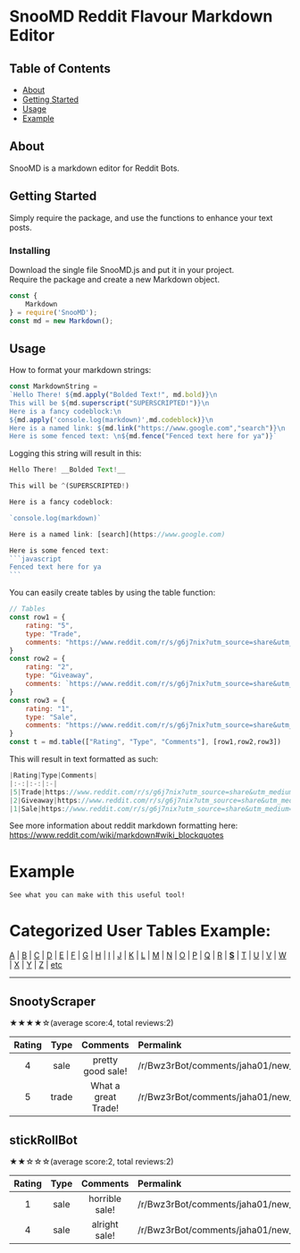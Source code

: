 # SnooMD Reddit Flavour Markdown Editor

## Table of Contents

- [About](#about)
- [Getting Started](#getting_started)
- [Usage](#usage)
- [Example](#example)

## About <a name = "about"></a>

SnooMD is a markdown editor for Reddit Bots.

## Getting Started <a name = "getting_started"></a>

Simply require the package, and use the functions to enhance your text posts.


### Installing

Download the single file SnooMD.js and put it in your project.\
Require the package and create a new Markdown object.

```javascript
const {
    Markdown
} = require('SnooMD');
const md = new Markdown();

```


## Usage <a name = "usage"></a>

How to format your markdown strings:

```javascript
const MarkdownString =
`Hello There! ${md.apply("Bolded Text!", md.bold)}\n
This will be ${md.superscript("SUPERSCRIPTED!")}\n
Here is a fancy codeblock:\n
${md.apply('console.log(markdown)',md.codeblock)}\n
Here is a named link: ${md.link("https://www.google.com","search")}\n
Here is some fenced text: \n${md.fence("Fenced text here for ya")}`
```
Logging this string will result in this:
~~~javascript
Hello There! __Bolded Text!__ 

This will be ^(SUPERSCRIPTED!)

Here is a fancy codeblock:    

`console.log(markdown)`       

Here is a named link: [search](https://www.google.com)

Here is some fenced text:
```javascript
Fenced text here for ya
```
~~~

You can easily create tables by using the table function:

```javascript
// Tables
const row1 = {
    rating: "5",
    type: "Trade",
    comments: "https://www.reddit.com/r/s/g6j7nix?utm_source=share&utm_medium=web2x&context=3"
}
const row2 = {
    rating: "2",
    type: "Giveaway",
    comments: `https://www.reddit.com/r/s/g6j7nix?utm_source=share&utm_medium=web2x&context=3`
}
const row3 = {
    rating: "1",
    type: "Sale",
    comments: "https://www.reddit.com/r/s/g6j7nix?utm_source=share&utm_medium=web2x&context=3"
}
const t = md.table(["Rating", "Type", "Comments"], [row1,row2,row3])
```
This will result in text formatted as such:
```javascript
|Rating|Type|Comments|
|:-:|:-:|:-|
|5|Trade|https://www.reddit.com/r/s/g6j7nix?utm_source=share&utm_medium=web2x&context=3|
|2|Giveaway|https://www.reddit.com/r/s/g6j7nix?utm_source=share&utm_medium=web2x&context=3|
|1|Sale|https://www.reddit.com/r/s/g6j7nix?utm_source=share&utm_medium=web2x&context=3|
```

See more information about reddit markdown formatting here:
https://www.reddit.com/wiki/markdown#wiki_blockquotes

# Example <a name="example">
    
    See what you can make with this useful tool!


# Categorized User Tables Example: <a name = "wiki.users"></a>
[A](https://www.reddit.com/r/Bwz3rBot/wiki/userdirectory/a) |
 [B](https://www.reddit.com/r/Bwz3rBot/wiki/userdirectory/b) |
 [C](https://www.reddit.com/r/Bwz3rBot/wiki/userdirectory/c) |
 [D](https://www.reddit.com/r/Bwz3rBot/wiki/userdirectory/d) |
 [E](https://www.reddit.com/r/Bwz3rBot/wiki/userdirectory/e) |
 [F](https://www.reddit.com/r/Bwz3rBot/wiki/userdirectory/f) |
 [G](https://www.reddit.com/r/Bwz3rBot/wiki/userdirectory/g) |
 [H](https://www.reddit.com/r/Bwz3rBot/wiki/userdirectory/h) |
 [I](https://www.reddit.com/r/Bwz3rBot/wiki/userdirectory/i) |
 [J](https://www.reddit.com/r/Bwz3rBot/wiki/userdirectory/j) |
 [K](https://www.reddit.com/r/Bwz3rBot/wiki/userdirectory/k) |
 [L](https://www.reddit.com/r/Bwz3rBot/wiki/userdirectory/l) |
 [M](https://www.reddit.com/r/Bwz3rBot/wiki/userdirectory/m) |
 [N](https://www.reddit.com/r/Bwz3rBot/wiki/userdirectory/n) |
 [O](https://www.reddit.com/r/Bwz3rBot/wiki/userdirectory/o) |
 [P](https://www.reddit.com/r/Bwz3rBot/wiki/userdirectory/p) |
 [Q](https://www.reddit.com/r/Bwz3rBot/wiki/userdirectory/q) |
 [R](https://www.reddit.com/r/Bwz3rBot/wiki/userdirectory/r) |
 [__S__](https://www.reddit.com/r/Bwz3rBot/wiki/userdirectory/s) |
 [T](https://www.reddit.com/r/Bwz3rBot/wiki/userdirectory/t) |
 [U](https://www.reddit.com/r/Bwz3rBot/wiki/userdirectory/u) |
 [V](https://www.reddit.com/r/Bwz3rBot/wiki/userdirectory/v) |
 [W](https://www.reddit.com/r/Bwz3rBot/wiki/userdirectory/w) |
 [X](https://www.reddit.com/r/Bwz3rBot/wiki/userdirectory/x) |
 [Y](https://www.reddit.com/r/Bwz3rBot/wiki/userdirectory/y) |
 [Z](https://www.reddit.com/r/Bwz3rBot/wiki/userdirectory/z) |
 [etc](https://www.reddit.com/r/Bwz3rBot/wiki/userdirectory/etc)

-----

## SnootyScraper

★★★★☆(average score:4, total reviews:2)

|Rating|Type|Comments|Permalink|
|:-:|:-:|:-:|:-|
|4|sale|pretty good sale!|/r/Bwz3rBot/comments/jaha01/new_follow_thread/g95r9yj/|
|5|trade|What a great Trade!|/r/Bwz3rBot/comments/jaha01/new_follow_thread/g95r5wu/|


## stickRollBot

★★☆☆☆(average score:2, total reviews:2)

|Rating|Type|Comments|Permalink|
|:-:|:-:|:-:|:-|
|1|sale|horrible sale!|/r/Bwz3rBot/comments/jaha01/new_follow_thread/g95r79a/|
|4|sale|alright sale!|/r/Bwz3rBot/comments/jaha01/new_follow_thread/g95r8ln/|

